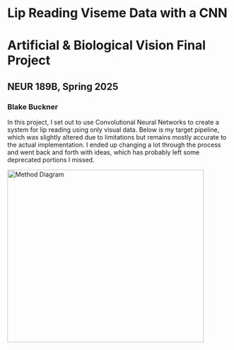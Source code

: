 # Lip Reading Viseme Data with a CNN
# Artificial & Biological Vision Final Project
## NEUR 189B, Spring 2025
### Blake Buckner

In this project, I set out to use Convolutional Neural Networks to create a system for lip reading using only visual data. Below is my target pipeline, which was slightly altered due to limitations but remains mostly accurate to the actual implementation. I ended up changing a lot through the process and went back and forth with ideas, which has probably left some deprecated portions I missed.

<img width="444" height="390" alt="Method Diagram" src="https://github.com/user-attachments/assets/6e99afa4-f802-40d6-bde6-72bcee29a72f" />
